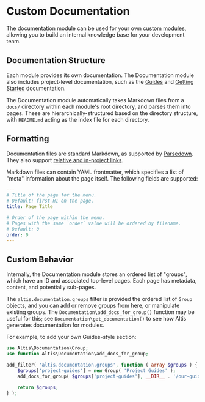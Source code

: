 # Custom Documentation

The documentation module can be used for your own [custom modules](docs://getting-started/custom-modules.md), allowing you to build an internal knowledge base for your development team.


## Documentation Structure

Each module provides its own documentation. The Documentation module also includes project-level documentation, such as the [Guides](docs://guides/) and [Getting Started](docs://getting-started/) documentation.

The Documentation module automatically takes Markdown files from a `docs/` directory within each module's root directory, and parses them into pages. These are hierarchically-structured based on the directory structure, with `README.md` acting as the index file for each directory.


## Formatting

Documentation files are standard Markdown, as supported by [Parsedown](https://parsedown.org/). They also support [relative and in-project links](linking.md).

Markdown files can contain YAML frontmatter, which specifies a list of "meta" information about the page itself. The following fields are supported:

```yaml
---
# Title of the page for the menu.
# Default: first H1 on the page.
title: Page Title

# Order of the page within the menu.
# Pages with the same `order` value will be ordered by filename.
# Default: 0
order: 0
---
```


## Custom Behavior

Internally, the Documentation module stores an ordered list of "groups", which have an ID and associated top-level pages. Each page has metadata, content, and potentially sub-pages.

The `altis.documentation.groups` filter is provided the ordered list of `Group` objects, and you can add or remove groups from here, or manipulate existing groups. The `Documentation\add_docs_for_group()` function may be useful for this; see `Documentation\get_documentation()` to see how Altis generates documentation for modules.

For example, to add your own Guides-style section:

```php
use Altis\Documentation\Group;
use function Altis\Documentation\add_docs_for_group;

add_filter( 'altis.documentation.groups', function ( array $groups ) {
	$groups['project-guides'] = new Group( 'Project Guides' );
	add_docs_for_group( $groups['project-guides'], __DIR__ . '/our-guides' );

	return $groups;
} );
```
